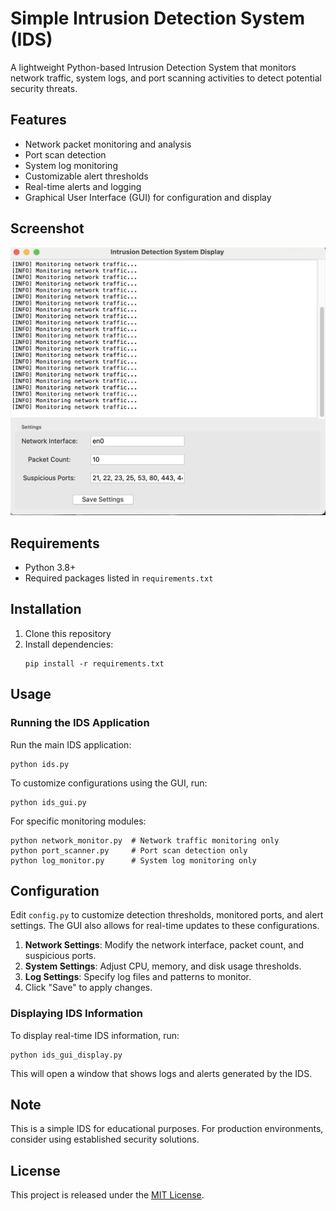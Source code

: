 # Simple Intrusion Detection System (IDS)

A lightweight Python-based Intrusion Detection System that monitors network traffic, system logs, and port scanning activities to detect potential security threats.

## Features

- Network packet monitoring and analysis
- Port scan detection
- System log monitoring
- Customizable alert thresholds
- Real-time alerts and logging
- Graphical User Interface (GUI) for configuration and display

## Screenshot

![IDS GUI](./screenshots/Screenshot.png)

## Requirements

- Python 3.8+
- Required packages listed in `requirements.txt`

## Installation

1. Clone this repository
2. Install dependencies:
   ```
   pip install -r requirements.txt
   ```

## Usage

### Running the IDS Application

Run the main IDS application:

```
python ids.py
```

To customize configurations using the GUI, run:

```
python ids_gui.py
```

For specific monitoring modules:

```
python network_monitor.py  # Network traffic monitoring only
python port_scanner.py     # Port scan detection only
python log_monitor.py      # System log monitoring only
```

## Configuration

Edit `config.py` to customize detection thresholds, monitored ports, and alert settings. The GUI also allows for real-time updates to these configurations.

1. **Network Settings**: Modify the network interface, packet count, and suspicious ports.
2. **System Settings**: Adjust CPU, memory, and disk usage thresholds.
3. **Log Settings**: Specify log files and patterns to monitor.
4. Click "Save" to apply changes.

### Displaying IDS Information

To display real-time IDS information, run:

```
python ids_gui_display.py
```

This will open a window that shows logs and alerts generated by the IDS.

## Note

This is a simple IDS for educational purposes. For production environments, consider using established security solutions.

## License

This project is released under the [MIT License](https://opensource.org/licenses/MIT).